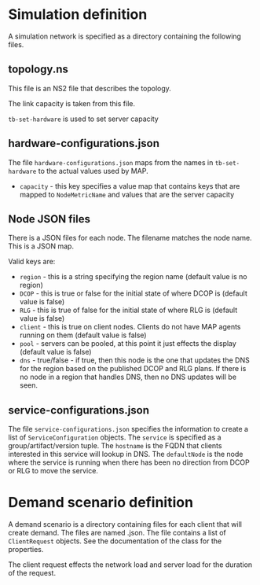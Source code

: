 Simulation definition
=====================

A simulation network is specified as a directory containing the following files.

topology.ns
-----------

This file is an NS2 file that describes the topology.

The link capacity is taken from this file.

`tb-set-hardware` is used to set server capacity

hardware-configurations.json
----------------------------

The file `hardware-configurations.json` maps from the names in
`tb-set-hardware` to the actual values used by MAP.

  * `capacity` - this key specifies a value map that contains keys that are mapped to `NodeMetricName` and values that are the server capacity


Node JSON files
---------------

There is a JSON files for each node. 
The filename matches the node name. This is a JSON map. 

Valid keys are:
  * `region` - this is a string specifying the region name (default value is no region)
  * `DCOP` - this is true or false for the initial state of where DCOP is (default value is false)
  * `RLG` - this is true of false for the initial state of where RLG is (default value is false)
  * `client` - this is true on client nodes. Clients do not have MAP agents running on them (default value is false)
  * `pool` - servers can be pooled, at this point it just effects the display (default value is false)
  * `dns` - true/false - if true, then this node is the one that updates the DNS for the region based on the published DCOP and RLG plans. If there is no node in a region that handles DNS, then no DNS updates will be seen.
    

service-configurations.json
---------------------------

The file `service-configurations.json` specifies the information to create a list of `ServiceConfiguration` objects.
The `service` is specified as a group/artifact/version tuple. 
The `hostname` is the FQDN that clients interested in this service will lookup in DNS.
The `defaultNode` is the node where the service is running when there has
been no direction from DCOP or RLG to move the service.


Demand scenario definition
==========================

A demand scenario is a directory containing files for each client that will create demand.
The files are named <client name>.json.
The file contains a list of `ClientRequest` objects.
See the documentation of the class for the properties.

The client request effects the network load and server load for the
duration of the request.

